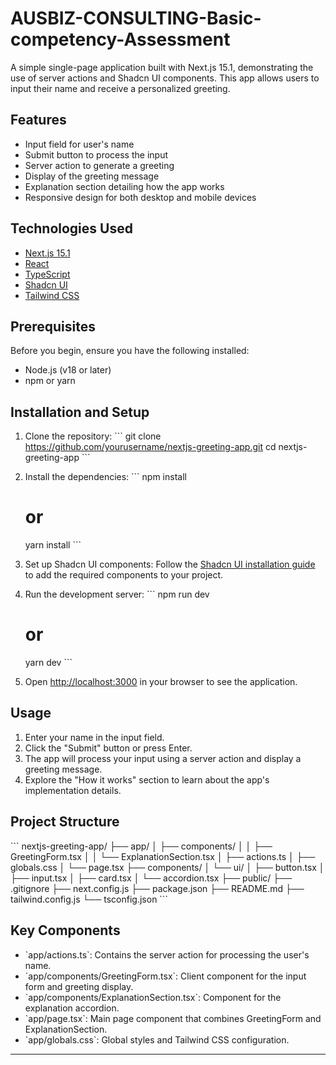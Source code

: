 # AUSBIZ-CONSULTING-Basic-competency-Assessment

A simple single-page application built with Next.js 15.1, demonstrating the use of server actions and Shadcn UI components. This app allows users to input their name and receive a personalized greeting.

## Features

- Input field for user's name
- Submit button to process the input
- Server action to generate a greeting
- Display of the greeting message
- Explanation section detailing how the app works
- Responsive design for both desktop and mobile devices

## Technologies Used

- [Next.js 15.1](https://nextjs.org/)
- [React](https://reactjs.org/)
- [TypeScript](https://www.typescriptlang.org/)
- [Shadcn UI](https://ui.shadcn.com/)
- [Tailwind CSS](https://tailwindcss.com/)

## Prerequisites

Before you begin, ensure you have the following installed:

- Node.js (v18 or later)
- npm or yarn

## Installation and Setup

1. Clone the repository:
   \`\`\`
   git clone https://github.com/yourusername/nextjs-greeting-app.git
   cd nextjs-greeting-app
   \`\`\`

2. Install the dependencies:
   \`\`\`
   npm install
   # or
   yarn install
   \`\`\`

3. Set up Shadcn UI components:
   Follow the [Shadcn UI installation guide](https://ui.shadcn.com/docs/installation/next) to add the required components to your project.

4. Run the development server:
   \`\`\`
   npm run dev
   # or
   yarn dev
   \`\`\`

5. Open [http://localhost:3000](http://localhost:3000) in your browser to see the application.

## Usage

1. Enter your name in the input field.
2. Click the "Submit" button or press Enter.
3. The app will process your input using a server action and display a greeting message.
4. Explore the "How it works" section to learn about the app's implementation details.

## Project Structure

\`\`\`
nextjs-greeting-app/
├── app/
│   ├── components/
│   │   ├── GreetingForm.tsx
│   │   └── ExplanationSection.tsx
│   ├── actions.ts
│   ├── globals.css
│   └── page.tsx
├── components/
│   └── ui/
│       ├── button.tsx
│       ├── input.tsx
│       ├── card.tsx
│       └── accordion.tsx
├── public/
├── .gitignore
├── next.config.js
├── package.json
├── README.md
├── tailwind.config.js
└── tsconfig.json
\`\`\`

## Key Components

- \`app/actions.ts\`: Contains the server action for processing the user's name.
- \`app/components/GreetingForm.tsx\`: Client component for the input form and greeting display.
- \`app/components/ExplanationSection.tsx\`: Component for the explanation accordion.
- \`app/page.tsx\`: Main page component that combines GreetingForm and ExplanationSection.
- \`app/globals.css\`: Global styles and Tailwind CSS configuration.


---
